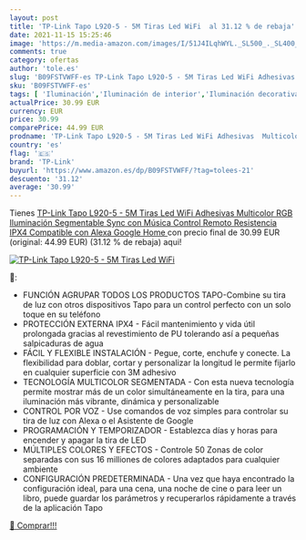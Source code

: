 ```yaml
---
layout: post
title: 'TP-Link Tapo L920-5 - 5M Tiras Led WiFi  al 31.12 % de rebaja'
date: 2021-11-15 15:25:46
image: 'https://m.media-amazon.com/images/I/51J4ILqhWYL._SL500_._SL400_.jpg'
comments: true
category: ofertas
author: 'tole.es'
slug: 'B09FSTVWFF-es TP-Link Tapo L920-5 - 5M Tiras Led WiFi Adhesivas...'
sku: 'B09FSTVWFF-es'
tags: [ 'Iluminación','Iluminación de interior','Iluminación decorativa y para usos específicos de interior','Tiras LED de interior','alexa','google','home','tp-link', ]
actualPrice: 30.99 EUR
currency: EUR
price: 30.99
comparePrice: 44.99 EUR
prodname: 'TP-Link Tapo L920-5 - 5M Tiras Led WiFi Adhesivas  Multicolor RGB  Iluminación Segmentable  Sync con Música  Control Remoto  Resistencia IPX4  Compatible con Alexa  Google Home '
country: 'es'
flag: '🇪🇸'
brand: 'TP-Link'
buyurl: 'https://www.amazon.es/dp/B09FSTVWFF/?tag=tolees-21'
descuento: '31.12'
average: '30.99'
---
```


Tienes [TP-Link Tapo L920-5 - 5M Tiras Led WiFi Adhesivas  Multicolor RGB  Iluminación Segmentable  Sync con Música  Control Remoto  Resistencia IPX4  Compatible con Alexa  Google Home ](https://www.amazon.es/dp/B09FSTVWFF/?tag=tolees-21) con precio final de  30.99 EUR (original: 44.99 EUR) (31.12 %  de rebaja) aqui!

[![TP-Link Tapo L920-5 - 5M Tiras Led WiFi ](https://m.media-amazon.com/images/I/51J4ILqhWYL._SL500_._SL400_.jpg)](https://www.amazon.es/dp/B09FSTVWFF/?tag=tolees-21)

🔎:

- FUNCIÓN AGRUPAR TODOS LOS PRODUCTOS TAPO-Combine su tira de luz con otros dispositivos Tapo para un control perfecto con un solo toque en su teléfono
- PROTECCIÓN EXTERNA IPX4 - Fácil mantenimiento y vida útil prolongada gracias al revestimiento de PU tolerando así a pequeñas salpicaduras de agua
- FÁCIL Y FLEXIBLE INSTALACIÓN - Pegue, corte, enchufe y conecte. La flexibilidad para doblar, cortar y personalizar la longitud le permite fijarlo en cualquier superficie con 3M adhesivo
- TECNOLOGÍA MULTICOLOR SEGMENTADA - Con esta nueva tecnología permite mostrar más de un color simultáneamente en la tira, para una iluminación más vibrante, dinámica y personalizable
- CONTROL POR VOZ - Use comandos de voz simples para controlar su tira de luz con Alexa o el Asistente de Google
- PROGRAMACIÓN Y TEMPORIZADOR - Establezca días y horas para encender y apagar la tira de LED
- MÚLTIPLES COLORES Y EFECTOS - Controle 50 Zonas de color separadas con sus 16 milliones de colores adaptados para cualquier ambiente
- CONFIGURACIÓN PREDETERMINADA - Una vez que haya encontrado la configuración ideal, para una cena, una noche de cine o para leer un libro, puede guardar los parámetros y recuperarlos rápidamente a través de la aplicación Tapo

[🛒 Comprar!!!](https://www.amazon.es/dp/B09FSTVWFF/?tag=tolees-21)

